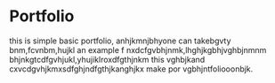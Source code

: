# Portfolio
this is simple basic portfolio, anhjkmnjbhyone can takebgvty bnm,fcvnbm,hujkl an example f nxdcfgvbhjnmk,lhghjkgbhjvghbjnmnm bhjnkgtcdfgvhjukl,yhujiklroxdfgthjnkm this vghbjkand cxvcdgvhjkmxsdfghjndfgthjkanghjkx make por vgbhjntfoliooonbjk.
